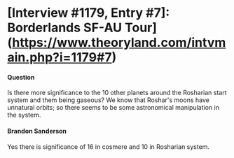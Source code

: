 # [Interview #1179, Entry #7]: Borderlands SF-AU Tour](https://www.theoryland.com/intvmain.php?i=1179#7)

#### Question

Is there more significance to the 10 other planets around the Rosharian start system and them being gaseous? We know that Roshar's moons have unnatural orbits; so there seems to be some astronomical manipulation in the system.

#### Brandon Sanderson

Yes there is significance of 16 in cosmere and 10 in Rosharian system.

